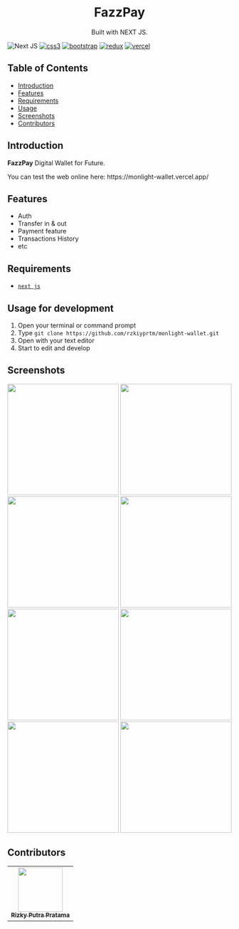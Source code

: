 <h1 align="center">FazzPay</h1>
<p align="center">
  Built with NEXT JS.
</p>

![Next JS](https://img.shields.io/badge/Next-black?style=for-the-badge&logo=next.js&logoColor=white)
[![css3](https://img.shields.io/badge/CSS3-1572B6?style=for-the-badge&logo=css3&logoColor=white)]()
[![bootstrap](https://img.shields.io/badge/Bootstrap-563D7C?style=for-the-badge&logo=bootstrap&logoColor=white)]()
[![redux](https://img.shields.io/badge/Redux-593D88?style=for-the-badge&logo=redux&logoColor=white)]()
[![vercel](https://img.shields.io/badge/Vercel-000000?style=for-the-badge&logo=vercel&logoColor=white)]()

## Table of Contents

- [Introduction](#introduction)
- [Features](#features)
- [Requirements](#requirements)
- [Usage](#usage-for-development)
- [Screenshots](#screenshots)
- [Contributors](#contributors)

## Introduction
<b>FazzPay</b> Digital Wallet for Future.
<tr>You can test the web online here: https://monlight-wallet.vercel.app/</tr>

## Features
* Auth
* Transfer in & out
* Payment feature
* Transactions History
* etc

## Requirements
* [`next js`](https://reactjs.org/)

## Usage for development
1. Open your terminal or command prompt
2. Type `git clone https://github.com/rzkiyprtm/monlight-wallet.git`
3. Open with your text editor
4. Start to edit and develop

## Screenshots
<div align="center">
    <img width="250" src="/home/pratama/monlight-wallet/src/assets/1.jpeg">   
    <img width="250" src="/home/pratama/monlight-wallet/src/assets/2.jpeg"> 
    <img width="250" src="/home/pratama/monlight-wallet/src/assets/3.jpeg"> 
    <img width="250" src="/home/pratama/monlight-wallet/src/assets/4.jpeg"> 
    <img width="250" src="/home/pratama/monlight-wallet/src/assets/5.jpeg"> 
    <img width="250" src="/home/pratama/monlight-wallet/src/assets/6.jpeg"> 
    <img width="250" src="/home/pratama/monlight-wallet/src/assets/7.jpeg"> 
    <img width="250" src="/home/pratama/monlight-wallet/src/assets/8.jpeg"> 
</div>


## Contributors
<center>
  <table>
    <tr>
      <td align="center">
        <a href="https://github.com/rzkiyprtm">
          <img width="100" ; src="/home/pratama/monlight-wallet/src/assets/gue.jpg" alt=""><br/>
          <sub><b>Rizky Putra Pratama</b></sub>
        </a>
        </td>
  </table>
</center>